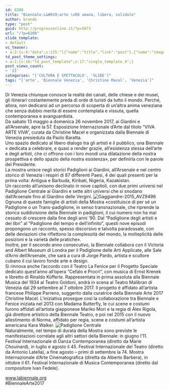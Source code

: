 ```yaml
---
id: 6208
title: "Biennale.L&#039;arte \xE8 umana, libera, solidale"
author: brando
type: "post"
guid: http://progressonline.it/?p=5873
url: "/?p=6208"
slide_template:
- default
vc_teaser:
- a:2:{s:4:"data";s:115:"[{"name":"title","link":"post"},{"name":"image","image":"featured","link":"none"},{"name":"text","mode":"excerpt"}]";s:7:"bgcolor";s:0:"";}
td_post_theme_settings:
- a:1:{s:16:"td_post_template";s:17:"single_template_4";}
post_views_count:
- '21'
categories: "['CULTURA E SPETTACOLO', 'SLIDE']"
tags: "['arte', 'Biennale Venezia', 'Christine Macel', 'Venezia']"
---
```


Di Venezia chiunque conosce la realtà dei canali, delle chiese e dei musei, gli itinerari costantemente preda di orde di turisti da tutto il mondo. Perché, allora, non dedicarsi ad un percorso di scoperta di un’altra anima veneziana che senza dubbio merita di essere contemplata e vissuta, quella contemporanea e avanguardista.  
Da sabato 13 maggio a domenica 26 novembre 2017, ai Giardini e all’Arsenale, apre la 57. Esposizione Internazionale d’Arte dal titolo “VIVA ARTE VIVA”, curata da Christine Macel e organizzata dalla Biennale di Venezia presieduta da Paolo Baratta.  
Uno spazio dedicato al libero dialogo tra gli artisti e il pubblico, una Biennale « dedicata a celebrare, e quasi a render grazie, all’esistenza stessa dell’arte e degli artisti, che ci offrono con i loro mondi una dilatazione della nostra prospettiva e dello spazio della nostra esistenza», per definirla con le parole del Presidente.  
La mostra unisce negli storici Padiglioni ai Giardini, all’Arsenale e nel centro storico di Venezia i respiri di 87 differenti Paesi, 4 dei quali presenti per la prima volta: Antigua e Barbuda, Kiribati, Nigeria, Kazakistan.  
Un racconto all’unisono declinato in nove capitoli, con due primi universi nel Padiglione Centrale ai Giardini e sette altri universi che si snodano dall’Arsenale fino al Giardino delle Vergini. ![Gaggiandre-2015_AVZ9496](https://progressonline.it/wp-content/uploads/2017/05/Gaggiandre-2015_AVZ9496-300x200.jpg)  
Ognuna di queste famiglie di artisti della Mostra «costituisce di per sé un Padiglione o un Trans-padiglione, in senso transnazionale, che riprende la storica suddivisione della Biennale in padiglioni, il cui numero non ha mai cessato di crescere dalla fine degli anni ‘90. Dal “Padiglione degli artisti e dei libri” al “Padiglione del tempo e dell’infinito”, questi nove episodi propongono un racconto, spesso discorsivo e talvolta paradossale, con delle deviazioni che riflettono la complessità del mondo, la molteplicità delle posizioni e la varietà delle pratiche».  
Inoltre, per il secondo anno consecutivo, la Biennale collabora con il Victoria and Albert Museum di Londra per il Padiglione delle Arti Applicate, alle Sale d’Armi dell’Arsenale, che sarà a cura di Jorge Pardo, artista e scultore cubano il cui lavoro fonde arte e design.  
Si rinnova anche l’accordo con il Teatro La Fenice per il Progetto Speciale dedicato quest’anno all’opera “Cefalo e Procri”, con musica di Ernst Krenek e libretto di Rinaldo Küfferle. Rappresentata in prima assoluta alla Biennale Musica del 1934 al Teatro Goldoni, andrà in scena al Teatro Malibran di Venezia dal 29 settembre al 7 ottobre 2017. Il progetto è affidato all’artista francese Philippe Parreno, suggerito dalla curatrice della Biennale Arte 2017 Christine Macel. L’iniziativa prosegue così la collaborazione tra Biennale e Fenice iniziata nel 2013 con Madama Butterfly, le cui scene e costumi furono affidati all’artista giapponese Mariko Mori e la regia di Àlex Rigola, già direttore artistico della Biennale Teatro, e poi nel 2015 con il nuovo allestimento di Norma, affidato per regia, scene e costumi all’artista americana Kara Walker. ![Padiglione Centrale](https://progressonline.it/wp-content/uploads/2017/05/Padiglione-Centrale-300x225.jpg)  
Naturalmente, nel tempo di durata della Mostra sono previste le manifestazioni correlate agli altri settori della Biennale: in giugno l’11. Festival Internazionale di Danza Contemporanea (diretto da Marie Chouinard), in luglio e agosto il 45. Festival Internazionale del Teatro (diretto da Antonio Latella), a fine agosto – primi di settembre la 74. Mostra Internazionale d’Arte Cinematografica (diretta da Alberto Barbera), in ottobre il 61. Festival Internazionale di Musica Contemporanea (diretto dal compositore Ivan Fedele).

[www.labiennale.org ](https://www.labiennale.org)  
\#BiennaleArte2017